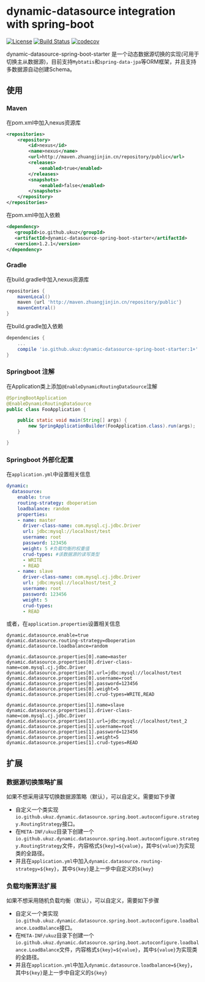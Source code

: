 # dynamic-datasource integration with spring-boot
[![License](https://img.shields.io/badge/license-Apache%202-4EB1BA.svg)](https://www.apache.org/licenses/LICENSE-2.0.html)
[![Build Status](https://travis-ci.org/zhuangjinjin/dynamic-datasource-boot-starter.svg?branch=)](https://travis-ci.org/zhuangjinjin/dynamic-datasource-boot-starter)
[![codecov](https://codecov.io/gh/zhuangjinjin/dynamic-datasource-boot-starter/branch/dev/graph/badge.svg)](https://codecov.io/gh/zhuangjinjin/dynamic-datasource-boot-starter)

dynamic-datasource-spring-boot-starter 是一个动态数据源切换的实现(可用于切换主从数据源)，目前支持`Mybtatis`和`spring-data-jpa`等ORM框架，并且支持多数据源自动创建Schema。

## 使用

### Maven

在pom.xml中加入nexus资源库

```xml
<repositories>
    <repository>
        <id>nexus</id>
        <name>nexus</name>
        <url>http://maven.zhuangjinjin.cn/repository/public</url>
        <releases>
            <enabled>true</enabled>
        </releases>
        <snapshots>
            <enabled>false</enabled>
        </snapshots>
    </repository>
</repositories>
```

在pom.xml中加入依赖

```xml
<dependency>
   <groupId>io.github.ukuz</groupId>
   <artifactId>dynamic-datasource-spring-boot-starter</artifactId>
   <version>1.2.1</version>
</dependency>
```

### Gradle

在build.gradle中加入nexus资源库

```groovy
repositories {
    mavenLocal()
    maven {url 'http://maven.zhuangjinjin.cn/repository/public'}
    mavenCentral()
}
```

在build.gradle加入依赖

```groovy
dependencies {
    ...
    compile 'io.github.ukuz:dynamic-datasource-spring-boot-starter:1+'
}
```

### Springboot 注解

在Application类上添加`@EnableDynamicRoutingDataSource`注解

```java
@SpringBootApplication
@EnableDynamicRoutingDataSource
public class FooApplication {

    public static void main(String[] args) {
        new SpringApplicationBuilder(FooApplication.class).run(args);
    }

}
```

### Springboot 外部化配置

在`application.yml`中设置相关信息

```yaml
dynamic:
  datasource:
    enable: true
    routing-strategy: dboperation
    loadbalance: random
    properties:
    - name: master
      driver-class-name: com.mysql.cj.jdbc.Driver
      url: jdbc:mysql://localhost/test
      username: root
      password: 123456
      weight: 5 #负载均衡的权重值
      crud-types: #该数据源的读写类型
      - WRITE
      - READ
    - name: slave
      driver-class-name: com.mysql.cj.jdbc.Driver
      url: jdbc:mysql://localhost/test_2
      username: root
      password: 123456
      weight: 5
      crud-types:
      - READ
```

或者，在`application.properties`设置相关信息

```properties
dynamic.datasource.enable=true
dynamic.datasource.routing-strategy=dboperation
dynamic.datasource.loadbalance=random

dynamic.datasource.properties[0].name=master
dynamic.datasource.properties[0].driver-class-name=com.mysql.cj.jdbc.Driver
dynamic.datasource.properties[0].url=jdbc:mysql://localhost/test
dynamic.datasource.properties[0].username=root
dynamic.datasource.properties[0].password=123456
dynamic.datasource.properties[0].weight=5
dynamic.datasource.properties[0].crud-types=WRITE,READ

dynamic.datasource.properties[1].name=slave
dynamic.datasource.properties[1].driver-class-name=com.mysql.cj.jdbc.Driver
dynamic.datasource.properties[1].url=jdbc:mysql://localhost/test_2
dynamic.datasource.properties[1].username=root
dynamic.datasource.properties[1].password=123456
dynamic.datasource.properties[1].weight=5
dynamic.datasource.properties[1].crud-types=READ
```



## 扩展

### 数据源切换策略扩展

如果不想采用读写切换数据源策略（默认），可以自定义。需要如下步骤

* 自定义一个类实现`io.github.ukuz.dynamic.datasource.spring.boot.autoconfigure.strategy.RoutingStrategy`接口。
* 在`META-INF/ukuz`目录下创建一个`io.github.ukuz.dynamic.datasource.spring.boot.autoconfigure.strategy.RoutingStrategy`文件，内容格式`${key}=${value}`，其中`${value}`为实现类的全路径。
* 并且在`application.yml`中加入`dynamic.datasource.routing-strategy=${key}`，其中`${key}`是上一步中自定义的`${key}`

### 负载均衡算法扩展

如果不想采用随机负载均衡（默认），可以自定义，需要如下步骤

- 自定义一个类实现`io.github.ukuz.dynamic.datasource.spring.boot.autoconfigure.loadbalance.LoadBalance`接口。
- 在`META-INF/ukuz`目录下创建一个`io.github.ukuz.dynamic.datasource.spring.boot.autoconfigure.loadbalance.LoadBalance`文件，内容格式`${key}=${value}`，其中`${value}`为实现类的全路径。
- 并且在`application.yml`中加入`dynamic.datasource.loadbalance=${key}`，其中`${key}`是上一步中自定义的`${key}`

